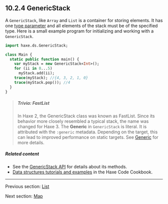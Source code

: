 ## 10.2.4 GenericStack

A `GenericStack`, like `Array` and `List` is a container for storing elements.  It has one [type parameter](type-system-type-parameters.md) and all elements of the stack must be of the specified type.   Here is a small example program for initializing and working with a `GenericStack`.
```haxe
import haxe.ds.GenericStack;

class Main {
  static public function main() {
    var myStack = new GenericStack<Int>();
    for (ii in 0...5)
      myStack.add(ii);
    trace(myStack); //{4, 3, 2, 1, 0}
    trace(myStack.pop()); //4
  }
}

```
> ##### Trivia: FastList
>
> In Haxe 2, the GenericStack class was known as FastList.  Since its behavior more closely resembled a typical stack, the name was changed for Haxe 3.
The **Generic** in `GenericStack` is literal.  It is attributed with the `:generic` metadata.  Depending on the target, this can lead to improved performance on static targets.  See [Generic](type-system-generic.md) for more details.

##### Related content

* See the [GenericStack API](https://api.haxe.org/haxe/ds/GenericStack.html) for details about its methods. 
* [Data structures tutorials and examples](http://code.haxe.org/category/data-structures/) in the Haxe Code Cookbook.

---

Previous section: [List](std-List.md)

Next section: [Map](std-Map.md)